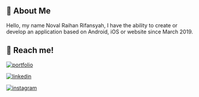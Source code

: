 
## 🚀 About Me
Hello, my name Noval Raihan Rifansyah, I have the ability to create or develop an application based on Android, iOS or website since March 2019.


## 🔗 Reach me!
[![portfolio](https://img.shields.io/badge/novalraihan75@gmail.com-000?style=for-the-badge&logo=GMAIL&logoColor=white)](mailto:novalraihan75@gmail.com)

[![linkedin](https://img.shields.io/badge/noval_raihan-0A66C2?style=for-the-badge&logo=linkedin&logoColor=white)](https://www.linkedin.com/in/noval-raihan-815067200/)

[![instagram](https://img.shields.io/badge/@novalnvall-1DA1F2?style=for-the-badge&logo=instagram&logoColor=white)](https://instagram.com/novalnvall)
